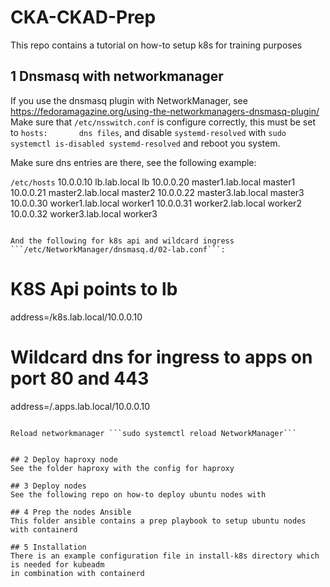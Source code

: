 # CKA-CKAD-Prep

This repo contains a tutorial on how-to setup k8s for training purposes

## 1 Dnsmasq with networkmanager
If you use the dnsmasq plugin with NetworkManager, see https://fedoramagazine.org/using-the-networkmanagers-dnsmasq-plugin/
Make sure that ```/etc/nsswitch.conf``` is configure correctly, this must be set to ```hosts:       dns files```, and disable ```systemd-resolved``` with ```sudo systemctl is-disabled systemd-resolved``` and reboot you system.

Make sure dns entries are there, see the following example:

```/etc/hosts```
10.0.0.10	lb.lab.local lb 
10.0.0.20	master1.lab.local master1
10.0.0.21	master2.lab.local master2
10.0.0.22	master3.lab.local master3
10.0.0.30	worker1.lab.local worker1
10.0.0.31	worker2.lab.local worker2
10.0.0.32	worker3.lab.local worker3
```

And the following for k8s api and wildcard ingress ```/etc/NetworkManager/dnsmasq.d/02-lab.conf```:

```
  # K8S Api points to lb
  address=/k8s.lab.local/10.0.0.10

  # Wildcard dns for ingress to apps on port 80 and 443 
  address=/.apps.lab.local/10.0.0.10
```

Reload networkmanager ```sudo systemctl reload NetworkManager```


## 2 Deploy haproxy node
See the folder haproxy with the config for haproxy

## 3 Deploy nodes
See the following repo on how-to deploy ubuntu nodes with

## 4 Prep the nodes Ansible
This folder ansible contains a prep playbook to setup ubuntu nodes with containerd

## 5 Installation
There is an example configuration file in install-k8s directory which is needed for kubeadm
in combination with containerd

